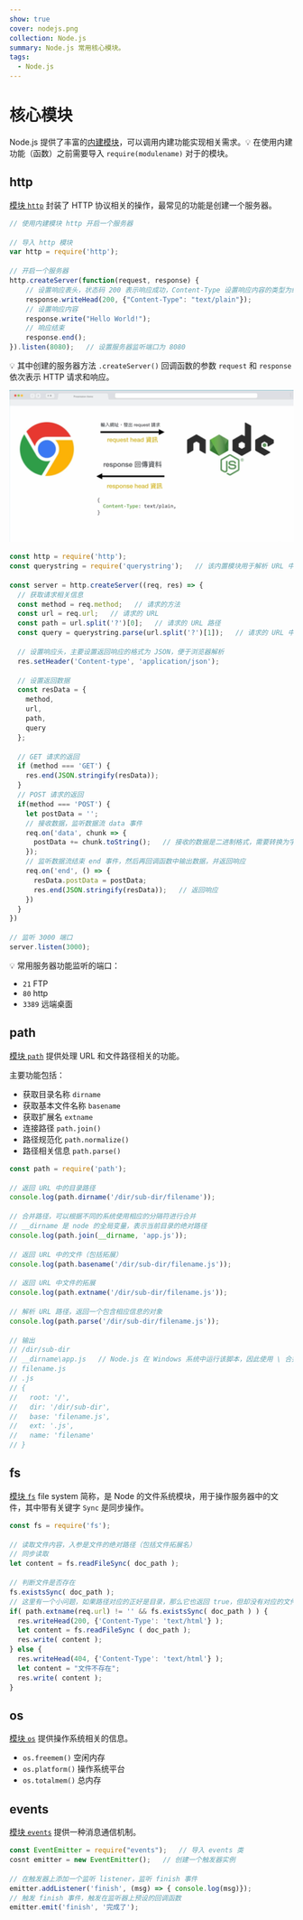 ```yaml
---
show: true
cover: nodejs.png
collection: Node.js
summary: Node.js 常用核心模块。
tags:
  - Node.js
---
```


# 核心模块
Node.js 提供了丰富的[内建模块](https://nodejs.org/api/)，可以调用内建功能实现相关需求。:bulb: 在使用内建功能（函数）之前需要导入 `require(modulename)` 对于的模块。

## http
[模块 `http`](https://nodejs.org/api/http.html) 封装了 HTTP 协议相关的操作，最常见的功能是创建一个服务器。

```js
// 使用内建模块 http 开启一个服务器

// 导入 http 模块
var http = require('http');

// 开启一个服务器
http.createServer(function(request, response) {
    // 设置响应表头，状态码 200 表示响应成功，Content-Type 设置响应内容的类型为纯文本
    response.writeHead(200, {"Content-Type": "text/plain"});
    // 设置响应内容
    response.write("Hello World!");
    // 响应结束
    response.end();
}).listen(8080);   // 设置服务器监听端口为 8080
```

:bulb: 其中创建的服务器方法 `.createServer()` 回调函数的参数 `request` 和 `response` 依次表示 HTTP 请求和响应。

![http](./images/20200813232758602_1048.png)

```js
const http = require('http');
const querystring = require('querystring');   // 该内置模块用于解析 URL 中的 query

const server = http.createServer((req, res) => {
  // 获取请求相关信息
  const method = req.method;   // 请求的方法
  const url = req.url;   // 请求的 URL
  const path = url.split('?')[0];   // 请求的 URL 路径
  const query = querystring.parse(url.split('?')[1]);   // 请求的 URL 中的 query

  // 设置响应头，主要设置返回响应的格式为 JSON，便于浏览器解析
  res.setHeader('Content-type', 'application/json');

  // 设置返回数据
  const resData = {
    method,
    url,
    path,
    query
  };

  // GET 请求的返回
  if (method === 'GET') {
    res.end(JSON.stringify(resData));
  }
  // POST 请求的返回
  if(method === 'POST') {
    let postData = '';
    // 接收数据，监听数据流 data 事件
    req.on('data', chunk => {
      postData += chunk.toString();   // 接收的数据是二进制格式，需要转换为字符串格式
    });
    // 监听数据流结束 end 事件，然后再回调函数中输出数据，并返回响应
    req.on('end', () => {
      resData.postData = postData;
      res.end(JSON.stringify(resData));   // 返回响应
    })
  }
})

// 监听 3000 端口
server.listen(3000);
```

:bulb: 常用服务器功能监听的端口：
* `21` FTP
* `80` http
* `3389` 远端桌面

## path
[模块 `path`](https://nodejs.org/api/path.html) 提供处理 URL 和文件路径相关的功能。

主要功能包括：
* 获取目录名称 `dirname`
* 获取基本文件名称 `basename`
* 获取扩展名 `extname`
* 连接路径 `path.join()`
* 路径规范化 `path.normalize()`
* 路径相关信息 `path.parse()`

```js
const path = require('path');

// 返回 URL 中的目录路径
console.log(path.dirname('/dir/sub-dir/filename'));

// 合并路径，可以根据不同的系统使用相应的分隔符进行合并
// __dirname 是 node 的全局变量，表示当前目录的绝对路径
console.log(path.join(__dirname, 'app.js'));

// 返回 URL 中的文件（包括拓展）
console.log(path.basename('/dir/sub-dir/filename.js'));

// 返回 URL 中文件的拓展
console.log(path.extname('/dir/sub-dir/filename.js'));

// 解析 URL 路径，返回一个包含相应信息的对象
console.log(path.parse('/dir/sub-dir/filename.js'));

// 输出
// /dir/sub-dir
// __dirname\app.js   // Node.js 在 Windows 系统中运行该脚本，因此使用 \ 合并路径
// filename.js
// .js
// {
//   root: '/',
//   dir: '/dir/sub-dir',
//   base: 'filename.js',
//   ext: '.js',
//   name: 'filename'
// }
```

## fs
[模块 `fs`](https://nodejs.org/api/fs.html) file system 简称，是 Node 的文件系统模块，用于操作服务器中的文件，其中带有关键字 `Sync` 是同步操作。

```js
const fs = require('fs');

// 读取文件内容，入参是文件的绝对路径（包括文件拓展名）
// 同步读取
let content = fs.readFileSync( doc_path );

// 判断文件是否存在
fs.existsSync( doc_path );
// 这里有一个小问题，如果路径对应的正好是目录，那么它也返回 true，但却没有对应的文件；可以通过扩展名判断的方式，去掉了目录的情况。
if( path.extname(req.url) != '' && fs.existsSync( doc_path ) ) {
  res.writeHead(200, {'Content-Type': 'text/html'} );
  let content = fs.readFileSync ( doc_path );
  res.write( content );
} else {
  res.writeHead(404, {'Content-Type': 'text/html'} );
  let content = "文件不存在";
  res.write( content );
}
```

## os
[模块 `os`](https://nodejs.org/dist/latest-v12.x/docs/api/os.html) 提供操作系统相关的信息。

* `os.freemem()` 空闲内存
* `os.platform()` 操作系统平台
* `os.totalmem()` 总内存

## events
[模块 `events`](https://nodejs.org/dist/latest-v12.x/docs/api/events.html) 提供一种消息通信机制。

```js
const EventEmitter = require("events");   // 导入 events 类
cosnt emitter = new EventEmitter();   // 创建一个触发器实例

// 在触发器上添加一个监听 listener，监听 finish 事件
emitter.addListener('finish', (msg) => { console.log(msg)});
// 触发 finish 事件，触发在监听器上预设的回调函数
emitter.emit('finish', '完成了');
```